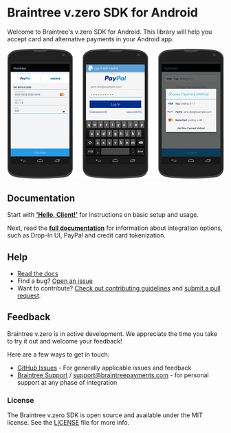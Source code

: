 # Braintree v.zero SDK for Android

Welcome to Braintree's v.zero SDK for Android. This library will help you accept card and alternative payments in your Android app.

![Screenshot of v.zero](screenshot.png)

## Documentation

Start with [**'Hello, Client!'**](https://developers.braintreepayments.com/android/start/hello-client) for instructions on basic setup and usage.

Next, read the [**full documentation**](https://developers.braintreepayments.com/android/sdk/client) for information about integration options, such as Drop-In UI, PayPal and credit card tokenization.

## Help

* [Read the docs](https://developers.braintreepayments.com/start/hello-client/android/v2)
* Find a bug? [Open an issue](https://github.com/braintree/braintree_android/issues)
* Want to contribute? [Check out contributing guidelines](CONTRIBUTING.md) and [submit a pull request](https://help.github.com/articles/creating-a-pull-request).

## Feedback

Braintree v.zero is in active development. We appreciate the time you take to try it out and welcome your feedback!

Here are a few ways to get in touch:

* [GitHub Issues](https://github.com/braintree/braintree_android/issues) - For generally applicable issues and feedback
* [Braintree Support](https://articles.braintreepayments.com/) / [support@braintreepayments.com](mailto:support@braintreepayments.com) -
for personal support at any phase of integration

### License

The Braintree v.zero SDK is open source and available under the MIT license. See the [LICENSE](LICENSE) file for more info.
